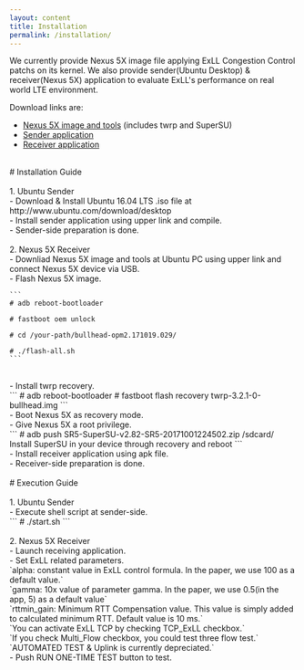 ```yaml
---
layout: content
title: Installation
permalink: /installation/
---
```


We currently provide Nexus 5X image file applying ExLL Congestion Control patchs on its kernel.
We also provide sender(Ubuntu Desktop) & receiver(Nexus 5X) application to evaluate ExLL's performance on real world LTE environment.

Download links are:
- [Nexus 5X image and tools]()
  (includes twrp and SuperSU)
- [Sender application]()
- [Receiver application]()
 <br>
# Installation Guide
 <br>
 <br>
1. Ubuntu Sender
<br>
  - Download & Install Ubuntu 16.04 LTS .iso file at http://www.ubuntu.com/download/desktop
<br>  
  - Install sender application using upper link and compile.
<br>  
  - Sender-side preparation is done.
<br>  
<br>    
2. Nexus 5X Receiver
<br>
  - Downliad Nexus 5X image and tools at Ubuntu PC using upper link and connect Nexus 5X device via USB.
<br>  
  - Flash Nexus 5X image.
<br>

    ```
    # adb reboot-bootloader
    
    # fastboot oem unlock
  
    # cd /your-path/bullhead-opm2.171019.029/
  
    # ./flash-all.sh
    ```
<br>    
  - Install twrp recovery.
<br>  
    ```
    # adb reboot-bootloader    
    # fastboot flash recovery twrp-3.2.1-0-bullhead.img
    ```
<br>    
  - Boot Nexus 5X as recovery mode.    
<br>    
  - Give Nexus 5X a root privilege.
<br> 
    ```
    # adb push SR5-SuperSU-v2.82-SR5-20171001224502.zip /sdcard/
    Install SuperSU in your device through recovery and reboot
    ```
<br>    
  - Install receiver application using apk file.
<br>  
  - Receiver-side preparation is done.
<br>    
<br>    
# Execution Guide
<br>
<br>
1. Ubuntu Sender
<br>
  - Execute shell script at sender-side.
<br> 
    ```
    # ./start.sh
    ```
<br>    
<br>  
2. Nexus 5X Receiver
<br>
  - Launch receiving application.
<br>  
  - Set ExLL related parameters.
<br>  
      `alpha: constant value in ExLL control formula. In the paper, we use 100 as a default value.`
<br>      
      `gamma: 10x value of parameter gamma. In the paper, we use 0.5(in the app, 5) as a default value`
<br>      
      `rttmin_gain: Minimum RTT Compensation value. This value is simply added to calculated minimum RTT. Default value is 10 ms.`
<br>      
      `You can activate ExLL TCP by checking TCP_ExLL checkbox.`
<br>      
      `If you check Multi_Flow checkbox, you could test three flow test.`
<br>      
      `AUTOMATED TEST & Uplink is currently depreciated.`
<br>      
  - Push RUN ONE-TIME TEST button to test.      
<br>
